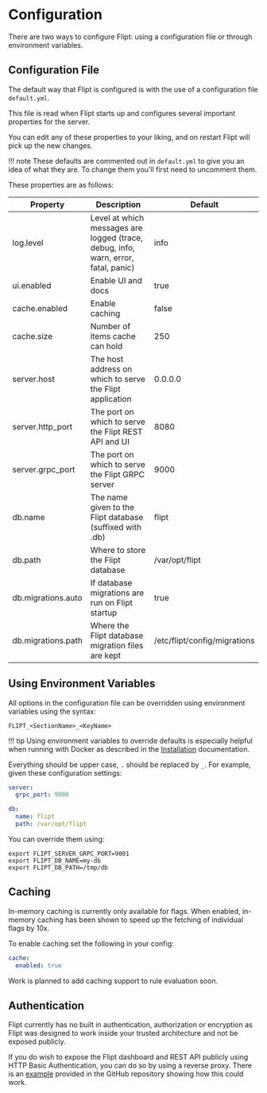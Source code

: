 # Configuration

There are two ways to configure Flipt: using a configuration file or through environment variables.

## Configuration File

The default way that Flipt is configured is with the use of a configuration file `default.yml`.

This file is read when Flipt starts up and configures several important properties for the server.

You can edit any of these properties to your liking, and on restart Flipt will pick up the new changes.

!!! note
    These defaults are commented out in `default.yml` to give you an idea of what they are. To change them you'll first need to uncomment them.

These properties are as follows:

| Property | Description | Default |
|---|---|---|
| log.level | Level at which messages are logged (trace, debug, info, warn, error, fatal, panic) | info |
| ui.enabled | Enable UI and docs | true |
| cache.enabled | Enable caching | false |
| cache.size | Number of items cache can hold | 250 |
| server.host | The host address on which to serve the Flipt application | 0.0.0.0 |
| server.http_port | The port on which to serve the Flipt REST API and UI | 8080 |
| server.grpc_port | The port on which to serve the Flipt GRPC server | 9000 |
| db.name | The name given to the Flipt database (suffixed with .db) | flipt |
| db.path | Where to store the Flipt database | /var/opt/flipt |
| db.migrations.auto | If database migrations are run on Flipt startup | true |
| db.migrations.path | Where the Flipt database migration files are kept | /etc/flipt/config/migrations |

## Using Environment Variables

All options in the configuration file can be overridden using environment variables using the syntax:

```shell
FLIPT_<SectionName>_<KeyName>
```

!!! tip
    Using environment variables to override defaults is especially helpful when running with Docker as described in the [Installation](installation.md) documentation.

Everything should be upper case, `.` should be replaced by `_`. For example, given these configuration settings:

```yaml
server:
  grpc_port: 9000

db:
  name: flipt
  path: /var/opt/flipt
```

You can override them using:

```shell
export FLIPT_SERVER_GRPC_PORT=9001
export FLIPT_DB_NAME=my-db
export FLIPT_DB_PATH=/tmp/db
```

## Caching

In-memory caching is currently only available for flags. When enabled, in-memory caching has been shown to speed up the fetching of individual flags by 10x.

To enable caching set the following in your config:

```yaml
cache:
  enabled: true
```

Work is planned to add caching support to rule evaluation soon.

## Authentication

Flipt currently has no built in authentication, authorization or encryption as Flipt was designed to work inside your trusted architecture and not be exposed publicly.

If you do wish to expose the Flipt dashboard and REST API publicly using HTTP Basic Authentication, you can do so by using a reverse proxy. There is an [example](https://github.com/markphelps/flipt/tree/master/examples/auth) provided in the GitHub repository showing how this could work.
